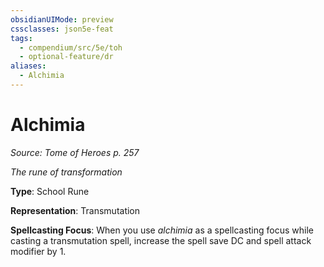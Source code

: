 ```yaml
---
obsidianUIMode: preview
cssclasses: json5e-feat
tags:
  - compendium/src/5e/toh
  - optional-feature/dr
aliases:
  - Alchimia
---
```

# Alchimia
*Source: Tome of Heroes p. 257*  

*The rune of transformation*

**Type**: School Rune

**Representation**: Transmutation

**Spellcasting Focus**: When you use *alchimia* as a spellcasting focus while casting a transmutation spell, increase the spell save DC and spell attack modifier by 1.